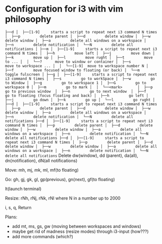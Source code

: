 # Configuration for i3 with vim philosophy
`
├──d
│  ├──[1-9]     starts a script to repeat next i3 command N times
│  ├──p         delete parent
│  ├──d         delete window
│  ├──w         delete window
│  ├──a         delete all windows on a workspace
│  ├──n         delete notification
│  └──N         delete all notifications
│
├──m
│  ├──[1-9]     starts a script to repeat next i3 command N times
│  ├──h         move left
│  ├──j         move down
│  ├──k         move up
│  ├──l         move rught
│  ├──t         move to ...
│  │  └──?      move to window or container
│  ├──s         move to workspace ...
│  │  └──[1-9]  move to workspace number N
│  ├──f         move focused window to floating (or back)
│  └──m         toggle fulscreen
│
├──g
│  ├──[1-9]     starts a script to repeat next i3 command N times
│  ├──s         go to workSpace
│  ├──w         go to Window
│  ├──g         go to workspace 1
│  ├──G         go to workspace 0
│  ├──m         go to mark
│  │  └──<mark>      
│  ├──p         go to previous window 
│  ├──n         go to next window 
│  ├──f         go to floating (focus floating and back)
│  ├──h         go left
│  ├──j         go down
│  ├──k         go up
│  └──l         go rught
│
├──d
│  ├──[1-9]     starts a script to repeat next i3 command N times
│  ├──p         delete parent
│  ├──d         delete window
│  ├──w         delete window
│  ├──a         delete all windows on a workspace
│  ├──n         delete notification
│  └──N         delete all notifications
├──d
│  ├──[1-9]     starts a script to repeat next i3 command N times
│  ├──p         delete parent
│  ├──d         delete window
│  ├──w         delete window
│  ├──a         delete all windows on a workspace
│  ├──n         delete notification
│  └──N         delete all notifications
├──d
│  ├──[1-9]     starts a script to repeat next i3 command N times
│  ├──p         delete parent
│  ├──d         delete window
│  ├──w         delete window
│  ├──a         delete all windows on a workspace
│  ├──n         delete notification
│  └──N         delete all notifications
`
  Delete 
  dw(window), dd (parent), da(all), dn(notification), dN(all notifications)
  
  Move:
  mh, mj, mk, ml, mf(to floating)
  
  Go:
  gh, gj, gk, gl, gp(previous), gn(next), gf(to floating)
  
  lt(launch terminal)
  
  Resize:
  rNh, rNj, rNk, rNl where N in a number up to 2000
 
i, s, q, Return

Plans:
 - add mt, ms, gs, gw (moving between workspaces and windows)
 - maybe get rid of madness (resize modes) through i3-input (how???)
 - add more commands (which?)
